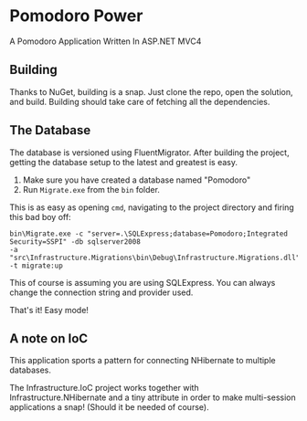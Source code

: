 Pomodoro Power
==============

A Pomodoro Application Written In ASP.NET MVC4

Building
--------
Thanks to NuGet, building is a snap. Just clone the repo, open the solution, and build. Building
should take care of fetching all the dependencies.

The Database
------------
The database is versioned using FluentMigrator. After building the project, getting the database setup
to the latest and greatest is easy.

1. Make sure you have created a database named "Pomodoro"
2. Run `Migrate.exe` from the `bin` folder.

This is as easy as opening `cmd`, navigating to the project directory and firing this bad boy off:

```
bin\Migrate.exe -c "server=.\SQLExpress;database=Pomodoro;Integrated Security=SSPI" -db sqlserver2008
-a "src\Infrastructure.Migrations\bin\Debug\Infrastructure.Migrations.dll" -t migrate:up
```

This of course is assuming you are using SQLExpress. You can always change the connection string and provider used.

That's it! Easy mode!

A note on IoC
-------------
This application sports a pattern for connecting NHibernate to multiple databases.

The Infrastructure.IoC project works together with Infrastructure.NHibernate and a tiny
attribute in order to make multi-session applications a snap! (Should it be needed of course).
